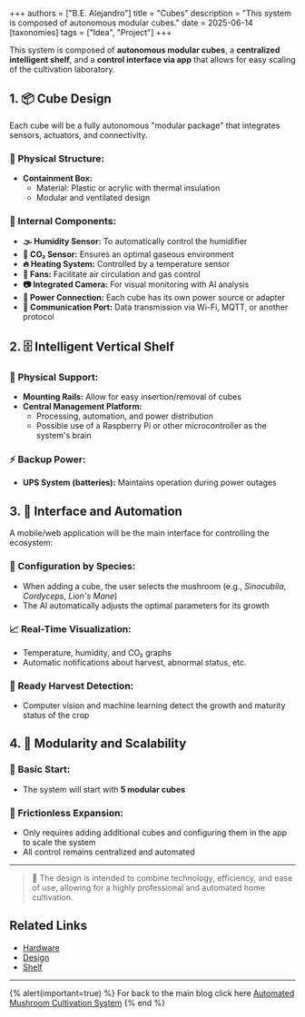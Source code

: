 +++
authors = ["B.E. Alejandro"]
title = "Cubes"
description = "This system is composed of autonomous modular cubes."
date = 2025-06-14
[taxonomies]
tags = ["Idea", "Project"]
+++

This system is composed of **autonomous modular cubes**, a **centralized intelligent shelf**, and a **control interface via app** that allows for easy scaling of the cultivation laboratory.

## 1. 📦 Cube Design

Each cube will be a fully autonomous "modular package" that integrates sensors, actuators, and connectivity.

### 🧊 Physical Structure:

- **Containment Box:**
    - Material: Plastic or acrylic with thermal insulation
    - Modular and ventilated design

### 📡 Internal Components:

- **🌫 Humidity Sensor:** To automatically control the humidifier
- **🧪 CO₂ Sensor:** Ensures an optimal gaseous environment
- **🔥 Heating System:** Controlled by a temperature sensor
- **💨 Fans:** Facilitate air circulation and gas control
- **📷 Integrated Camera:** For visual monitoring with AI analysis
- **🔌 Power Connection:** Each cube has its own power source or adapter
- **📶 Communication Port:** Data transmission via Wi-Fi, MQTT, or another protocol

## 2. 🗄️ Intelligent Vertical Shelf

### 🧩 Physical Support:

- **Mounting Rails:** Allow for easy insertion/removal of cubes
- **Central Management Platform:**
    - Processing, automation, and power distribution
    - Possible use of a Raspberry Pi or other microcontroller as the system's brain

### ⚡ Backup Power:

- **UPS System (batteries):** Maintains operation during power outages

## 3. 📱 Interface and Automation

A mobile/web application will be the main interface for controlling the ecosystem:

### 👤 Configuration by Species:

- When adding a cube, the user selects the mushroom (e.g., _Sinocubila_, _Cordyceps_, _Lion's Mane_)
- The AI automatically adjusts the optimal parameters for its growth

### 📈 Real-Time Visualization:

- Temperature, humidity, and CO₂ graphs
- Automatic notifications about harvest, abnormal status, etc.

### 🌱 Ready Harvest Detection:

- Computer vision and machine learning detect the growth and maturity status of the crop

## 4. 🧩 Modularity and Scalability

### 🚀 Basic Start:

- The system will start with **5 modular cubes**

### 🔄 Frictionless Expansion:

- Only requires adding additional cubes and configuring them in the app to scale the system
- All control remains centralized and automated

---

> 🔧 The design is intended to combine technology, efficiency, and ease of use, allowing for a highly professional and automated home cultivation.

## Related Links

- [Hardware](@/blog/hongos/hardware.md)
- [Design](@/blog/hongos/diseño.md)
- [Shelf](@/blog/hongos/estante.md)

---

{% alert(important=true) %}
For back to the main blog click here [Automated Mushroom Cultivation System](@/blog/hongos/index.md)
{% end %}

